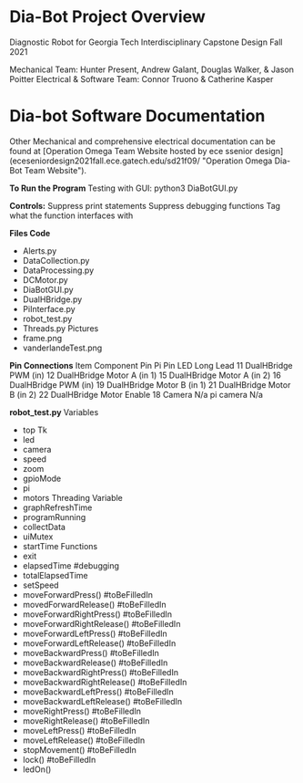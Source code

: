 # Dia-Bot Project Overview
Diagnostic Robot for Georgia Tech Interdisciplinary Capstone Design Fall 2021

Mechanical Team: Hunter Present, Andrew Galant, Douglas Walker, & Jason Poitter
Electrical & Software Team: Connor Truono & Catherine Kasper

# Dia-bot Software Documentation
Other Mechanical and comprehensive electrical documentation can be found at [Operation Omega Team Website hosted by ece ssenior design] (eceseniordesign2021fall.ece.gatech.edu/sd21f09/ "Operation Omega Dia-Bot Team Website").

**To Run the Program**
Testing with GUI: python3 DiaBotGUI.py


**Controls:**
Suppress print statements
Suppress debugging functions
Tag what the function interfaces with


**Files Code**
* Alerts.py
* DataCollection.py
* DataProcessing.py
* DCMotor.py
* DiaBotGUI.py
* DualHBridge.py
* PiInterface.py
* robot_test.py
* Threads.py
Pictures
* frame.png
* vanderlandeTest.png

**Pin Connections**
Item	Component Pin	Pi Pin
LED	Long Lead	11
DualHBridge	PWM (in)	12
DualHBridge	Motor A (in 1)	15
DualHBridge	Motor A (in 2)	16
DualHBridge	PWM (in)	19
DualHBridge	Motor B (in 1)	21
DualHBridge	Motor B (in 2)	22
DualHBridge	Motor Enable	18
Camera	N/a pi camera	N/a


**robot_test.py**
Variables 
* top Tk
* led
* camera
* speed
* zoom
* gpioMode
* pi
* motors
Threading Variable
* graphRefreshTime
* programRunning
* collectData
* uiMutex
* startTime
Functions
* exit
* elapsedTime #debugging
* totalElapsedTime
* setSpeed
* moveForwardPress() #toBeFilledIn
* movedForwardRelease() #toBeFilledIn
* moveForwardRightPress() #toBeFilledIn
* moveForwardRightRelease() #toBeFilledIn
* moveForwardLeftPress() #toBeFilledIn
* moveForwardLeftRelease() #toBeFilledIn
* moveBackwardPress() #toBeFilledIn
* moveBackwardRelease() #toBeFilledIn
* moveBackwardRightPress() #toBeFilledIn
* moveBackwardRightRelease() #toBeFilledIn
* moveBackwardLeftPress() #toBeFilledIn
* moveBackwardLeftRelease() #toBeFilledIn
* moveRightPress() #toBeFilledIn
* moveRightRelease() #toBeFilledIn
* moveLeftPress() #toBeFilledIn
* moveLeftRelease() #toBeFilledIn
* stopMovement() #toBeFilledIn
* lock() #toBeFilledIn
* ledOn()


